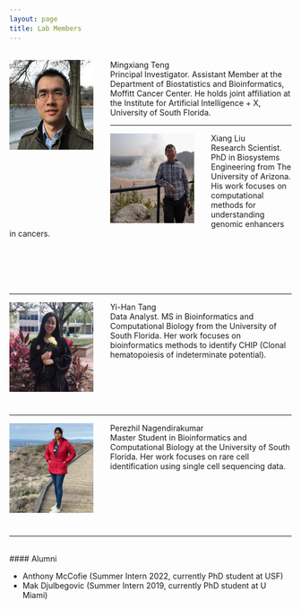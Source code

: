 ```yaml
---
layout: page
title: Lab Members
---
```



<br>
<img style="float:left;margin: 0 30px 0 0;width:150px;height:160px;"
src="/assets/themes/twitter/bootstrap/img/jamaicapond.jpg"> 
Mingxiang Teng <br>
Principal Investigator. Assistant Member at the Department of
Biostatistics and Bioinformatics, Moffitt Cancer Center. He holds
joint affiliation at the Institute for Artificial Intelligence + X,
University of South Florida. <br>

---

<img style="float:left;margin: 0 30px 0 0;width:150px;height:160px;"
src="/assets/themes/twitter/bootstrap/img/xiangliu.jpg"> 
Xiang Liu<br>
Research Scientist. PhD in Biosystems Engineering from The University of
Arizona. His work focuses on computational methods for understanding
genomic enhancers in cancers.<br><br><br><br><br><br>

---

<img style="float:left;margin: 0 30px 0 0;width:150px;height:160px;"
src="/assets/themes/twitter/bootstrap/img/yihantang.jpg"> 
Yi-Han Tang <br>
Data Analyst. MS in Bioinformatics and Computational Biology from the
University of South Florida. Her work focuses on bioinformatics
methods to identify CHIP (Clonal hematopoiesis of indeterminate potential).<br><br><br><br><br><br>

---

<img style="float:left;margin: 0 30px 0 0;width:150px;height:160px;"
src="/assets/themes/twitter/bootstrap/img/perezhilnagendirakumar.jpg"> 
Perezhil Nagendirakumar<br>
Master Student in Bioinformatics and Computational Biology at the
University of South Florida. Her work focuses on rare cell
identification using single cell sequencing data.<br><br><br><br><br><br><br>

---

<br>
#### Alumni

- Anthony McCofie (Summer Intern 2022, currently PhD student at USF)
- Mak Djulbegovic (Summer Intern 2019, currently PhD student at U Miami)

